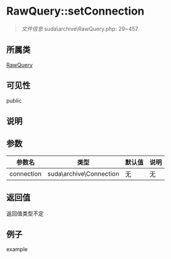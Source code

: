 # RawQuery::setConnection

> *文件信息* suda\archive\RawQuery.php: 29~457
## 所属类 

[RawQuery](../RawQuery.md)

## 可见性

  public  
## 说明



## 参数

 
| 参数名 | 类型 | 默认值 | 说明 |
|--------|-----|-------|-------|
 | connection |  suda\archive\Connection | 无 | 无 |
## 返回值
返回值类型不定
## 例子

example